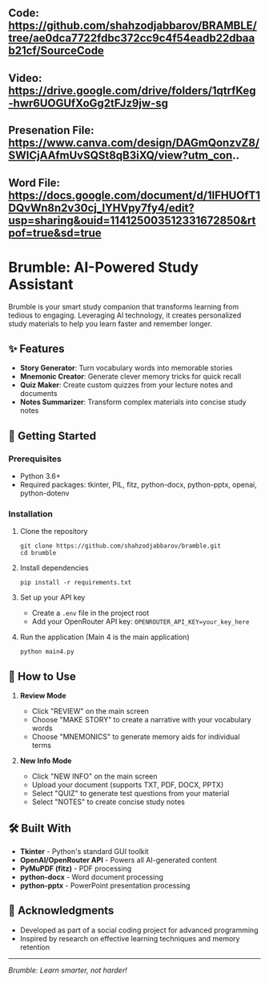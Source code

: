 Code: https://github.com/shahzodjabbarov/BRAMBLE/tree/ae0dca7722fdbc372cc9c4f54eadb22dbaab21cf/SourceCode
-----------------------------------------------------------------------------------
Video: https://drive.google.com/drive/folders/1qtrfKeg-hwr6UOGUfXoGg2tFJz9jw-sg
-----------------------------------------------------------------------------------
Presenation File: https://www.canva.com/design/DAGmQonzvZ8/SWICjAAfmUvSQSt8qB3iXQ/view?utm_con..
-----------------------------------------------------------------------------------
Word File: https://docs.google.com/document/d/1lFHUOfT1DQvWn8n2v30cj_lYHVpy7fy4/edit?usp=sharing&ouid=114125003512331672850&rtpof=true&sd=true
-----------------------------------------------------------------------------------

# Brumble: AI-Powered Study Assistant
Brumble is your smart study companion that transforms learning from tedious to engaging. Leveraging AI technology, it creates personalized study materials to help you learn faster and remember longer.

## ✨ Features

- **Story Generator**: Turn vocabulary words into memorable stories
- **Mnemonic Creator**: Generate clever memory tricks for quick recall
- **Quiz Maker**: Create custom quizzes from your lecture notes and documents
- **Notes Summarizer**: Transform complex materials into concise study notes

## 🚀 Getting Started

### Prerequisites
- Python 3.6+
- Required packages: tkinter, PIL, fitz, python-docx, python-pptx, openai, python-dotenv

### Installation

1. Clone the repository
   ```
   git clone https://github.com/shahzodjabbarov/bramble.git
   cd brumble
   ```

2. Install dependencies
   ```
   pip install -r requirements.txt
   ```

3. Set up your API key
   - Create a `.env` file in the project root
   - Add your OpenRouter API key: `OPENROUTER_API_KEY=your_key_here`

4. Run the application (Main 4 is the main application)
   ```
   python main4.py
   ```

## 📖 How to Use

1. **Review Mode**
   - Click "REVIEW" on the main screen
   - Choose "MAKE STORY" to create a narrative with your vocabulary words
   - Choose "MNEMONICS" to generate memory aids for individual terms

2. **New Info Mode**
   - Click "NEW INFO" on the main screen
   - Upload your document (supports TXT, PDF, DOCX, PPTX)
   - Select "QUIZ" to generate test questions from your material
   - Select "NOTES" to create concise study notes

## 🛠️ Built With

- **Tkinter** - Python's standard GUI toolkit
- **OpenAI/OpenRouter API** - Powers all AI-generated content
- **PyMuPDF (fitz)** - PDF processing
- **python-docx** - Word document processing
- **python-pptx** - PowerPoint presentation processing

## 🙏 Acknowledgments

- Developed as part of a social coding project for advanced programming
- Inspired by research on effective learning techniques and memory retention

---

*Brumble: Learn smarter, not harder!*
